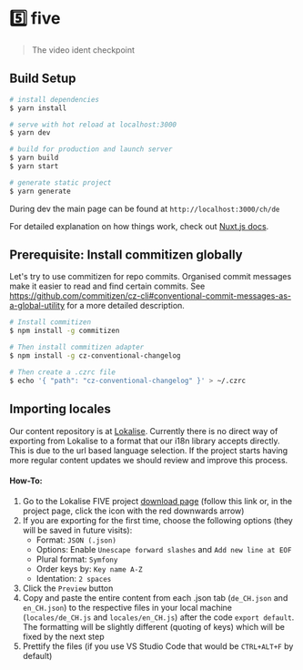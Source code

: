 # 5️⃣ five


> The video ident checkpoint

## Build Setup

```bash
# install dependencies
$ yarn install

# serve with hot reload at localhost:3000
$ yarn dev

# build for production and launch server
$ yarn build
$ yarn start

# generate static project
$ yarn generate
```

During dev the main page can be found at `http://localhost:3000/ch/de`

For detailed explanation on how things work, check out [Nuxt.js docs](https://nuxtjs.org).

## Prerequisite: Install commitizen globally

Let's try to use commitizen for repo commits. Organised commit messages make it
easier to read and find certain commits. See https://github.com/commitizen/cz-cli#conventional-commit-messages-as-a-global-utility for a more detailed
description.

```bash
# Install commitizen
$ npm install -g commitizen

# Then install commitizen adapter
$ npm install -g cz-conventional-changelog

# Then create a .czrc file
$ echo '{ "path": "cz-conventional-changelog" }' > ~/.czrc
```

## Importing locales

Our content repository is at [Lokalise](https://app.lokalise.com/project/581943505e9ff6d7ede045.97679425/?view=multi). Currently there is no direct way of exporting from Lokalise to a format that our i18n library accepts directly. This is due to the url based language selection. If the project starts having more regular content updates we should review and improve this process.

#### How-To:
1. Go to the Lokalise FIVE project [download page](https://app.lokalise.com/download/581943505e9ff6d7ede045.97679425/) (follow this link or, in the project page, click the icon with the red downwards arrow)
1. If you are exporting for the first time, choose the following options (they will be saved in future visits):
   - Format: `JSON (.json)`
   - Options: Enable `Unescape forward slashes` and `Add new line at EOF`
   - Plural format: `Symfony`
   - Order keys by: `Key name A-Z`
   - Identation: `2 spaces`
1. Click the `Preview` button
1. Copy and paste the entire content from each .json tab (`de_CH.json` and `en_CH.json`) to the respective files in your local machine (`locales/de_CH.js` and `locales/en_CH.js`) after the code `export default`. The formatting will be slightly different (quoting of keys) which will be fixed by the next step
1. Prettify the files (if you use VS Studio Code that would be `CTRL+ALT+F` by default)
